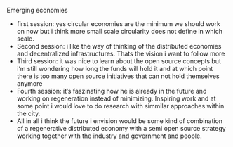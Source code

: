 Emerging economies 
- first session: yes circular economies are the minimum we should work on now but i think more small scale circularity does not define in which scale. 
- Second session: i like the way of thinking of the distributed economies and decentralized infrastructures. Thats the vision i want to follow more
- Third session: it was nice to learn about the open source concepts but i‘m still wondering how long the funds will hold it and at which point there is too many open source initiatives that can not hold themselves anymore 
- Fourth session: it‘s faszinating how he is already in the future and working on regeneration instead of minimizing. Inspiring work and at some point i would love to do research with simmilar approaches within the city.
- All in all i think the future i envision would be some kind of combination of a regenerative distributed economy with a semi open source strategy working together with the industry and government and people. 